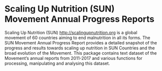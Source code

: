 <!-- README.md is generated from README.Rmd. Please edit that file -->
Scaling Up Nutrition (SUN) Movement Annual Progress Reports
===========================================================

Scaling Up Nutrition (SUN) <http://scalingupnutrition.org> is a global
movement of 60 countries aiming to end malnutrition in all its forms.
The SUN Movement Annual Progress Report provides a detailed snapshot of
the progress and results towards scaling up nutrition in SUN Countries
and the broad evolution of the Movement. This package contains text
dataset of the Movement’s annual reports from 2011-2017 and various
functions for processing, manipulating and analysing this dataset.
